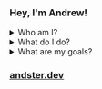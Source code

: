### Hey, I'm Andrew!
<details>
<summary>Who am I?</summary>
* I'm a hobbyist programmer and a rising sophomore university student.
</details>
<details>
<summary>What do I do?</summary>
* 🎓 Studying CS at [Dalhousie University](https://www.dal.ca/).
* 📈 Currently working on [side projects](https://github.com/rredwiz?tab=repositories) for internships.   
</details>
<details>
<summary>What are my goals?</summary>
* My main goal is learning and consistently putting in the effort to be better every day.  
* 🎇 If you wish to collaborate on a project, contact me!
</details>

### [andster.dev](https://andster.dev)
